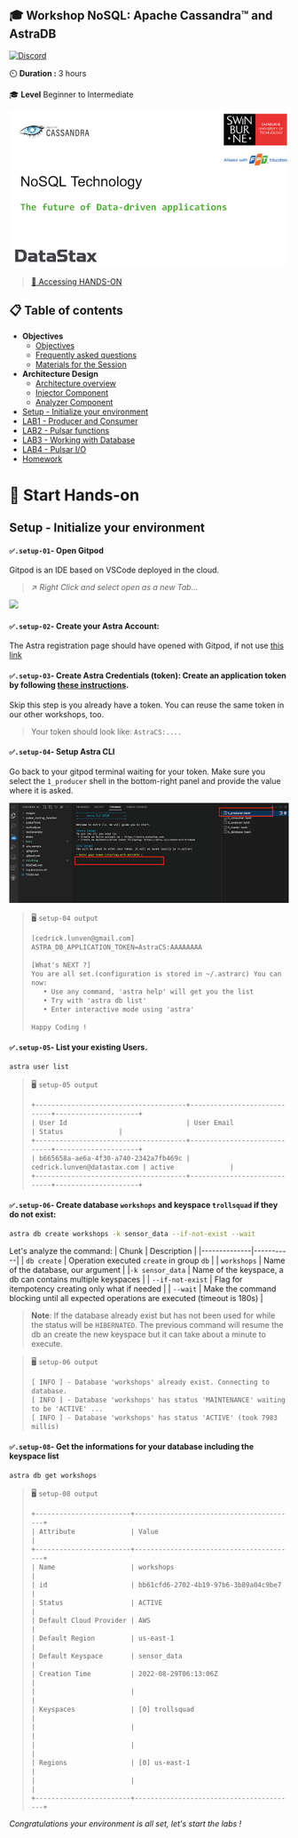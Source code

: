## 🎓 Workshop NoSQL: Apache Cassandra™ and AstraDB

[![Discord](https://img.shields.io/discord/685554030159593522)](https://discord.com/widget?id=685554030159593522&theme=dark)


⏲️ **Duration :** 3 hours

🎓 **Level** Beginner to Intermediate


![](images/splash.png)

> [🔖 Accessing HANDS-ON](#-start-hands-on)

## 📋 Table of contents

- **Objectives**
  - [Objectives](#objectives)
  - [Frequently asked questions](#frequently-asked-questions)
  - [Materials for the Session](#materials-for-the-session)
- **Architecture Design**
  - [Architecture overview](#architecture-overview)
  - [Injector Component](#injector-component)
  - [Analyzer Component](#analyzer-component)
- [Setup - Initialize your environment](#setup---initialize-your-environment)
- [LAB1 - Producer and Consumer](#lab1---producer-and-consumer)
- [LAB2 - Pulsar functions](#lab2---pulsar-functions)
- [LAB3 - Working with Database](#lab3---working-with-databases)
- [LAB4 - Pulsar I/O](#lab4---pulsar-io)
- [Homework](#Homework)
<p>

# 🏁 Start Hands-on

## Setup - Initialize your environment

#### `✅.setup-01`- Open Gitpod

Gitpod is an IDE based on VSCode deployed in the cloud.


> ↗️ _Right Click and select open as a new Tab..._

<a href="https://gitpod.io/#https://github.com/datastaxdevs/workshop-swinburne"><img src="https://dabuttonfactory.com/button.png?t=Open+Gitpod&f=Open+Sans-Bold&ts=16&tc=fff&hp=20&vp=10&c=11&bgt=unicolored&bgc=0b5394" /></a>

#### `✅.setup-02`- Create your Astra Account: 

The Astra registration page should have opened with Gitpod, if not use [this link](https://astra.datastax.com)


#### `✅.setup-03`- Create Astra Credentials (token): Create an application token by following <a href="https://awesome-astra.github.io/docs/pages/astra/create-token/" target="_blank">these instructions</a>. 

Skip this step is you already have a token. You can reuse the same token in our other workshops, too.

> Your token should look like: `AstraCS:....`

#### `✅.setup-04`- Setup Astra CLI

Go back to your gitpod terminal waiting for your token. Make sure you select the `1_producer` shell in the bottom-right panel and provide the value where it is asked.

![pic](images/pic-astratoken.png)

> 🖥️ `setup-04 output`
>
> ```
> [cedrick.lunven@gmail.com]
> ASTRA_DB_APPLICATION_TOKEN=AstraCS:AAAAAAAA
> 
> [What's NEXT ?]
> You are all set.(configuration is stored in ~/.astrarc) You can now:
>    • Use any command, 'astra help' will get you the list
>    • Try with 'astra db list'
>    • Enter interactive mode using 'astra'
> 
> Happy Coding !
> ```

#### `✅.setup-05`- List your existing Users.

```bash
astra user list
```

> 🖥️ `setup-05 output`
>
> ```
> +--------------------------------------+-----------------------------+---------------------+
> | User Id                              | User Email                  | Status              |
> +--------------------------------------+-----------------------------+---------------------+
> | b665658a-ae6a-4f30-a740-2342a7fb469c | cedrick.lunven@datastax.com | active              |
> +--------------------------------------+-----------------------------+---------------------+
> ```

#### `✅.setup-06`- Create database `workshops` and keyspace `trollsquad` if they do not exist:

```bash
astra db create workshops -k sensor_data --if-not-exist --wait
```

Let's analyze the command:
| Chunk         | Description     |
|--------------|-----------|
| `db create` | Operation executed `create` in group `db`  |
| `workshops` | Name of the database, our argument |
|`-k sensor_data` | Name of the keyspace, a db can contains multiple keyspaces |
| `--if-not-exist` | Flag for itempotency creating only what if needed |
| `--wait` | Make the command blocking until all expected operations are executed (timeout is 180s) |

> **Note**: If the database already exist but has not been used for while the status will be `HIBERNATED`. The previous command will resume the db an create the new keyspace but it can take about a minute to execute.

> 🖥️ `setup-06 output`
>
> ```
> [ INFO ] - Database 'workshops' already exist. Connecting to database.
> [ INFO ] - Database 'workshops' has status 'MAINTENANCE' waiting to be 'ACTIVE' ...
>[ INFO ] - Database 'workshops' has status 'ACTIVE' (took 7983 millis)
> ```

#### `✅.setup-08`- Get the informations for your database including the keyspace list

```bash
astra db get workshops
```

> 🖥️ `setup-08 output`
>
> ```
> +------------------------+-----------------------------------------+
> | Attribute              | Value                                   |
> +------------------------+-----------------------------------------+
> | Name                   | workshops                               |
> | id                     | bb61cfd6-2702-4b19-97b6-3b89a04c9be7    |
> | Status                 | ACTIVE                                  |
> | Default Cloud Provider | AWS                                     |
> | Default Region         | us-east-1                               |
> | Default Keyspace       | sensor_data                             |
> | Creation Time          | 2022-08-29T06:13:06Z                    |
> |                        |                                         |
> | Keyspaces              | [0] trollsquad                          |
> |                        |                                         |
> |                        |                                         |
> | Regions                | [0] us-east-1                           |
> |                        |                                         |
> +------------------------+-----------------------------------------+
> ```

*Congratulations your environment is all set, let's start the labs !*